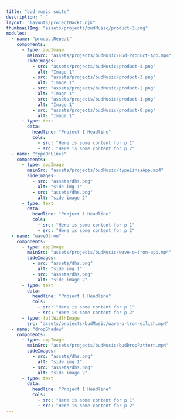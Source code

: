 ```yaml
---
title: "bud music suite"
description: " "
layout: "layouts/projectBackC.njk"
thumbnailImg: "assets/projects/budMusic/product-3.png"
modules:
  - name: "productRepeat"
    components:
      - type: appImage
        mainSrc: "assets/projects/budMusic/Bud-Product-App.mp4"
        sideImages:
          - src: "assets/projects/budMusic/product-4.png"
            alt: "Image 1"
          - src: "assets/projects/budMusic/product-3.png"
            alt: "Image 1"
          - src: "assets/projects/budMusic/product-2.png"
            alt: "Image 1"
          - src: "assets/projects/budMusic/product-1.png"
            alt: "Image 1"
          - src: "assets/projects/budMusic/product-0.png"
            alt: "Image 1"
      - type: text
        data:
          headline: "Project 1 Headline"
          cols:
            - src: "Here is some content for p 1"
            - src: "Here is some content for p 2"
  - name: "typeOnLines"
    components:
      - type: appImage
        mainSrc: "assets/projects/budMusic/typeLinesApp.mp4"
        sideImages:
          - src: "assets/dhs.png"
            alt: "side img 1"
          - src: "assets/dhs.png"
            alt: "side image 2"
      - type: text
        data:
          headline: "Project 1 Headline"
          cols:
            - src: "Here is some content for p 1"
            - src: "Here is some content for p 2"
  - name: "waveOtron"
    components:
      - type: appImage
        mainSrc: "assets/projects/budMusic/wave-o-tron-app.mp4"
        sideImages:
          - src: "assets/dhs.png"
            alt: "side img 1"
          - src: "assets/dhs.png"
            alt: "side image 2"
      - type: text
        data:
          headline: "Project 1 Headline"
          cols:
            - src: "Here is some content for p 1"
            - src: "Here is some content for p 2"
      - type: fullWidthImage
        src: "assets/projects/budMusic/wave-o-tron-eilish.mp4"
  - name: "dropShadow"
    components:
      - type: appImage
        mainSrc: "assets/projects/budMusic/budDropPattern.mp4"
        sideImages:
          - src: "assets/dhs.png"
            alt: "side img 1"
          - src: "assets/dhs.png"
            alt: "side image 2"
      - type: text
        data:
          headline: "Project 1 Headline"
          cols:
            - src: "Here is some content for p 1"
            - src: "Here is some content for p 2"
---
```

